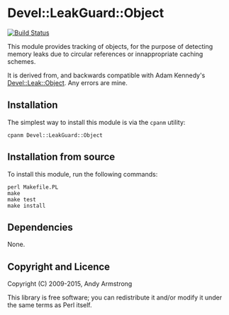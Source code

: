 # Devel::LeakGuard::Object

[![Build Status](https://travis-ci.org/paultcochrane/Devel--LeakGuard--Object.svg?branch=master)](https://travis-ci.org/paultcochrane/Devel--LeakGuard--Object)

This module provides tracking of objects, for the purpose of detecting memory
leaks due to circular references or innappropriate caching schemes.

It is derived from, and backwards compatible with Adam Kennedy's
[Devel::Leak::Object](https://metacpan.org/pod/Devel::Leak::Object). Any
errors are mine.

## Installation

The simplest way to install this module is via the `cpanm` utility:

    cpanm Devel::LeakGuard::Object

## Installation from source

To install this module, run the following commands:

    perl Makefile.PL
    make
    make test
    make install

## Dependencies

None.

## Copyright and Licence

Copyright (C) 2009-2015, Andy Armstrong

This library is free software; you can redistribute it and/or modify
it under the same terms as Perl itself.
